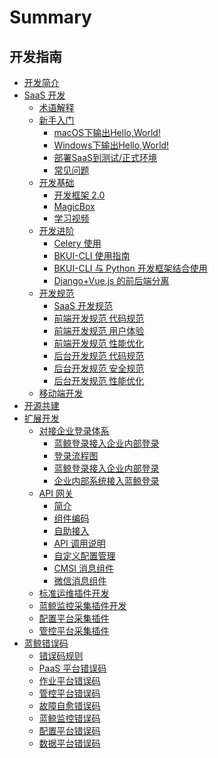 # Summary

## 开发指南
* [开发简介](开发简介/README.md)
* [SaaS 开发]()
    * [术语解释](SaaS开发/term.md)
    * [新手入门]()
        * [macOS下输出Hello,World!](SaaS开发/新手入门/macOS.md)
        * [Windows下输出Hello,World!](SaaS开发/新手入门/Windows.md)
        * [部署SaaS到测试/正式环境](SaaS开发/新手入门/deployment_saas.md)
        * [常见问题](SaaS开发/新手入门/faq.md)
    * [开发基础]()
        * [开发框架 2.0](SaaS开发/开发基础/README.md)
        * [MagicBox](SaaS开发/开发基础/MagicBox.md)
        * [学习视频](SaaS开发/开发基础/video.md)
    * [开发进阶]()
        * [Celery 使用](SaaS开发/开发进阶/celery.md)
        * [BKUI-CLI 使用指南](SaaS开发/开发进阶/bkui/bkui.md)
        * [BKUI-CLI 与 Python 开发框架结合使用](SaaS开发/开发进阶/BKUI.md)
        * [Django+Vue.js 的前后端分离](SaaS开发/开发进阶/django_vue.md)
    * [开发规范]()
        * [SaaS 开发规范](SaaS开发/开发规范/编码规范/README.md)
        * [前端开发规范 代码规范](SaaS开发/开发规范/编码规范/front1.md)
        * [前端开发规范 用户体验](SaaS开发/开发规范/编码规范/front2.md)
        * [前端开发规范 性能优化](SaaS开发/开发规范/编码规范/front3.md)
        * [后台开发规范 代码规范](SaaS开发/开发规范/编码规范/background1.md)
        * [后台开发规范 安全规范](SaaS开发/开发规范/编码规范/background2.md)
        * [后台开发规范 性能优化](SaaS开发/开发规范/编码规范/background3.md)
    * [移动端开发](SaaS开发/Mobile_development.md)
* [开源共建](开源共建/README.md)
* [扩展开发]()
    * [对接企业登录体系]()
        * [蓝鲸登录接入企业内部登录](扩展开发/对接企业登录体系/README.md)
        * [登录流程图](扩展开发/对接企业登录体系/flow_chart.md)
        * [蓝鲸登录接入企业内部登录](扩展开发/对接企业登录体系/login_with_usermgr.md)
        * [企业内部系统接入蓝鲸登录](扩展开发/对接企业登录体系/use_bk_login.md)
    * [API 网关]()
        * [简介](扩展开发/API网关/README.md)
        * [组件编码](扩展开发/API网关/chapter1.md)
        * [自助接入](扩展开发/API网关/access.md)
        * [API 调用说明](扩展开发/API网关/APIspecification.md)
        * [自定义配置管理](扩展开发/API网关/custom.md)
        * [CMSI 消息组件](扩展开发/API网关/CMSI.md)
        * [微信消息组件](扩展开发/API网关/WeChat.md)
    * [标准运维插件开发](扩展开发/sops.md)
    * [蓝鲸监控采集插件开发](扩展开发/monitor.md)
    * [配置平台采集插件](扩展开发/cmdb.md)
    * [管控平台采集插件](扩展开发/gse.md)
* [蓝鲸错误码]()
    * [错误码规则](蓝鲸错误码/README.md)
    * [PaaS 平台错误码](蓝鲸错误码/paas.md)
    * [作业平台错误码](蓝鲸错误码/job.md)
    * [管控平台错误码](蓝鲸错误码/control.md)
    * [故障自愈错误码](蓝鲸错误码/fat.md)
    * [蓝鲸监控错误码](蓝鲸错误码/monitor.md)
    * [配置平台错误码](蓝鲸错误码/allocation.md)
    * [数据平台错误码](蓝鲸错误码/data.md)
